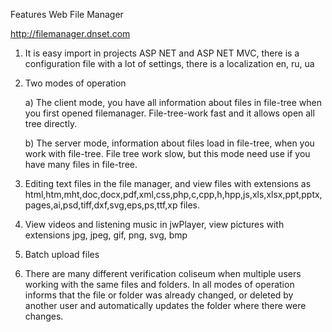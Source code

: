 Features Web File Manager

<a href="http://filemanager.dnset.com">http://filemanager.dnset.com</a>

1. It is easy import in projects ASP NET and ASP NET MVC, there is a configuration file with a lot of settings, there is a localization en, ru, ua

2. Two modes of operation

    a) The client mode, you have all information about files in file-tree when you first opened filemanager. File-tree-work fast and it allows open all tree directly.

    b) The server mode, information about files load in file-tree, when you work with file-tree. File tree work slow, but this mode need use if you have many files in file-tree.

2. Editing text files in the file manager, and view files with extensions as html,htm,mht,doc,docx,pdf,xml,css,php,c,cpp,h,hpp,js,xls,xlsx,ppt,pptx,pages,ai,psd,tiff,dxf,svg,eps,ps,ttf,xp files.

3. View videos and listening music in jwPlayer, view pictures with extensions jpg, jpeg, gif, png, svg, bmp

4. Batch upload files

5. There are many different verification coliseum when multiple users working with the same files and folders. In all modes of operation informs that the file or folder was already changed, or deleted by another user and automatically updates the folder where there were changes.
